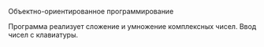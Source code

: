 Объектно-ориентированное программирование

Программа реализует сложение и умножение комплексных чисел.
Ввод чисел с клавиатуры.
